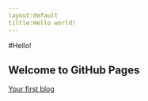 ```yaml
---
layout:default
tiltle:Hello world!
---
```

#Hello!

## Welcome to GitHub Pages

[Your first blog](https://haoguanjun.github.io/myblog/2018/12/28/index.html)

